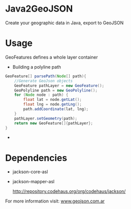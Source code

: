 Java2GeoJSON
============
Create your geographic data in Java, export to GeoJSON

Usage
==========
GeoFeatures defines a whole layer container

* Building a polyline path
```java
GeoFeature[] parsePath(Node[] path){
	//Generate GeoJson objects
	GeoFeature pathLayer = new GeoFeature();
	GeoPolyline path = new GeoPolyline();		
	for (Node node : path) {						
		float lat = node.getLat();
		float lng = node.getLng();
		path.addCoordinate(lat, lng);									
	}
	pathLayer.setGeometry(path);
	return new GeoFeature[]{pathLayer};
}
```

*
Dependencies
==========

* jackson-core-asl
* jackson-mapper-asl
  
  http://repository.codehaus.org/org/codehaus/jackson/

For more information visit: www.geojson.com.ar